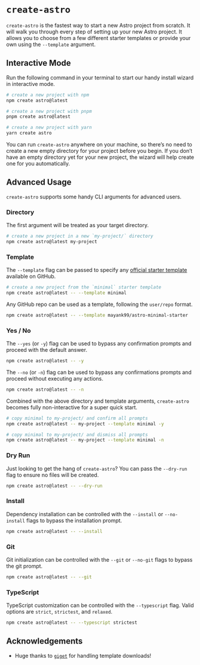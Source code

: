 # `create-astro`

`create-astro` is the fastest way to start a new Astro project from scratch. It will walk you through every step of setting up your new Astro project. It allows you to choose from a few different starter templates or provide your own using the `--template` argument.

## Interactive Mode

Run the following command in your terminal to start our handy install wizard in interactive mode.

```bash
# create a new project with npm
npm create astro@latest
```

```bash
# create a new project with pnpm
pnpm create astro@latest
```

```bash
# create a new project with yarn
yarn create astro
```

You can run `create-astro` anywhere on your machine, so there’s no need to create a new empty directory for your project before you begin. If you don’t have an empty directory yet for your new project, the wizard will help create one for you automatically.

## Advanced Usage

`create-astro` supports some handy CLI arguments for advanced users.

### Directory

The first argument will be treated as your target directory.

```bash
# create a new project in a new `my-project/` directory
npm create astro@latest my-project
```

### Template

The `--template` flag can be passed to specify any [official starter template](https://github.com/withastro/astro/tree/main/examples) available on GitHub.

```bash
# create a new project from the `minimal` starter template
npm create astro@latest -- --template minimal
```

Any GitHub repo can be used as a template, following the `user/repo` format.

```bash
npm create astro@latest -- --template mayank99/astro-minimal-starter
```

### Yes / No

The `--yes` (or `-y`) flag can be used to bypass any confirmation prompts and proceed with the default answer.

```bash
npm create astro@latest -- -y
```

The `--no` (or `-n`) flag can be used to bypass any confirmations prompts and proceed without executing any actions.

```bash
npm create astro@latest -- -n
```

Combined with the above directory and template arguments, `create-astro` becomes fully non-interactive for a super quick start.

```bash
# copy minimal to my-project/ and confirm all prompts
npm create astro@latest -- my-project --template minimal -y
```

```bash
# copy minimal to my-project/ and dismiss all prompts
npm create astro@latest -- my-project --template minimal -n
```

### Dry Run

Just looking to get the hang of `create-astro`? You can pass the `--dry-run` flag to ensure no files will be created.

```bash
npm create astro@latest -- --dry-run
```

### Install

Dependency installation can be controlled with the `--install` or `--no-install` flags to bypass the installation prompt.

```bash
npm create astro@latest -- --install
```

### Git

Git initialization can be controlled with the `--git` or `--no-git` flags to bypass the git prompt.

```bash
npm create astro@latest -- --git
```

### TypeScript

TypeScript customization can be controlled with the `--typescript` flag. Valid options are `strict`, `strictest`, and `relaxed`.

```bash
npm create astro@latest -- --typescript strictest
```

## Acknowledgements

- Huge thanks to [`giget`](https://github.com/unjs/giget) for handling template downloads!
